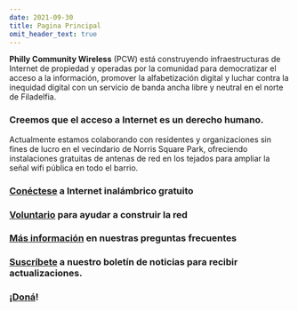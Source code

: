 ```yaml
---
date: 2021-09-30
title: Pagina Principal
omit_header_text: true
---
```


**Philly Community Wireless** (PCW) está construyendo infraestructuras de Internet de propiedad y operadas por la comunidad para democratizar el acceso a la información, promover la alfabetización digital y luchar contra la inequidad digital con un servicio de banda ancha libre y neutral en el norte de Filadelfia.

### Creemos que el acceso a Internet es un derecho humano.

Actualmente estamos colaborando con residentes y organizaciones sin fines de lucro en el vecindario de Norris Square Park, ofreciendo instalaciones gratuitas de antenas de red en los tejados para ampliar la señal wifi pública en todo el barrio.

### [**Conéctese**](/es/getconnected) a Internet inalámbrico gratuito

### [**Voluntario**](/es/volunteer) para ayudar a construir la red

### [**Más información**](/es/faq) en nuestras preguntas frecuentes

### [**Suscríbete**](https://phillycommunitywireless.us5.list-manage.com/subscribe?u=7a97e4278a5833f5505a85940&id=6af414f631) a nuestro boletín de noticias para recibir actualizaciones.

### **¡[Doná](https://phillycommunitywireless.wedid.it/)!**
